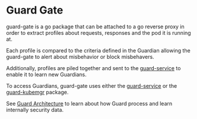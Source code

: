 # Guard Gate

guard-gate is a go package that can be attached to a go reverse proxy in order to extract profiles about requests, responses and the pod it is running at.

Each profile is compared to the criteria defined in the Guardian allowing the guard-gate to alert about misbehavior or block misbehavers.

Additionally, profiles are piled together and sent to the [guard-service](../../cmd/guard-service/README.md) to enable it to learn new Guardians.

To access Guardians, guard-gate uses either the [guard-service](../../cmd/guard-service/README.md) or the [guard-kubemgr](../guard-kubemgr/README.md) package.

See [Guard Architecture](/ARCHITECTURE.md) to learn about how Guard process and learn internally security data.
